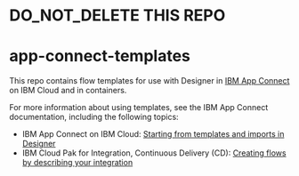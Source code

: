 # DO_NOT_DELETE THIS REPO

# app-connect-templates
This repo contains flow templates for use with Designer in [IBM App Connect](https://appconnect.ibmcloud.com/) on IBM Cloud and in containers.

For more information about using templates, see the IBM App Connect documentation, including the following topics:
- IBM App Connect on IBM Cloud: [Starting from templates and imports in Designer](https://www.ibm.com/docs/en/app-connect/cloud?topic=designer-starting-from-templates-imports-in)
- IBM Cloud Pak for Integration, Continuous Delivery (CD): [Creating flows by describing your integration](https://www.ibm.com/docs/en/app-connect/containers_cd?topic=cmfiacd-cloud-pak-integration-only-creating-flows-by-describing-your-integration)
